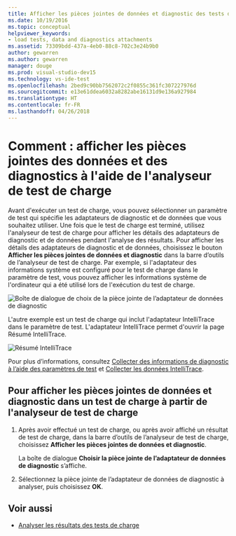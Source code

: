 ```yaml
---
title: Afficher les pièces jointes de données et diagnostic des tests de charge dans Visual Studio
ms.date: 10/19/2016
ms.topic: conceptual
helpviewer_keywords:
- load tests, data and diagnostics attachments
ms.assetid: 73309bdd-437a-4eb0-88c8-702c3e24b9b0
author: gewarren
ms.author: gewarren
manager: douge
ms.prod: visual-studio-dev15
ms.technology: vs-ide-test
ms.openlocfilehash: 2bed9c90bb7562072c2f0855c361fc307227976d
ms.sourcegitcommit: e13e61ddea6032a8282abe16131d9e136a927984
ms.translationtype: HT
ms.contentlocale: fr-FR
ms.lasthandoff: 04/26/2018
---
```

# <a name="how-to-view-data-and-diagnostic-attachments-using-the-load-test-analyzer"></a>Comment : afficher les pièces jointes des données et des diagnostics à l'aide de l'analyseur de test de charge

Avant d'exécuter un test de charge, vous pouvez sélectionner un paramètre de test qui spécifie les adaptateurs de diagnostic et de données que vous souhaitez utiliser. Une fois que le test de charge est terminé, utilisez l'analyseur de test de charge pour afficher les détails des adaptateurs de diagnostic et de données pendant l'analyse des résultats. Pour afficher les détails des adaptateurs de diagnostic et de données, choisissez le bouton **Afficher les pièces jointes de données et diagnostic** dans la barre d’outils de l’analyseur de test de charge. Par exemple, si l'adaptateur des informations système est configuré pour le test de charge dans le paramètre de test, vous pouvez afficher les informations système de l'ordinateur qui a été utilisé lors de l'exécution du test de charge.

![Boîte de dialogue de choix de la pièce jointe de l’adaptateur de données de diagnostic](../test/media/load_adapterdialog.png "Load_AdapterDialog")

L'autre exemple est un test de charge qui inclut l'adaptateur IntelliTrace dans le paramètre de test. L'adaptateur IntelliTrace permet d'ouvrir la page Résumé IntelliTrace.

![Résumé IntelliTrace](../test/media/load_intellitrace.png "Load_IntelliTrace")

Pour plus d’informations, consultez [Collecter des informations de diagnostic à l’aide des paramètres de test](../test/collect-diagnostic-information-using-test-settings.md) et [Collecter les données IntelliTrace](../test/how-to-collect-intellitrace-data-to-help-debug-difficult-issues.md).

## <a name="to-view-data-and-diagnostic-attachments-in-a-load-test-from-the-load-test-analyzer"></a>Pour afficher les pièces jointes de données et diagnostic dans un test de charge à partir de l'analyseur de test de charge

1.  Après avoir effectué un test de charge, ou après avoir affiché un résultat de test de charge, dans la barre d’outils de l’analyseur de test de charge, choisissez **Afficher les pièces jointes de données et diagnostic**.

     La boîte de dialogue **Choisir la pièce jointe de l’adaptateur de données de diagnostic** s’affiche.

2.  Sélectionnez la pièce jointe de l’adaptateur de données de diagnostic à analyser, puis choisissez **OK**.

## <a name="see-also"></a>Voir aussi

- [Analyser les résultats des tests de charge](../test/analyze-load-test-results-using-the-load-test-analyzer.md)